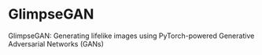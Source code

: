 # GlimpseGAN

GlimpseGAN: Generating lifelike images using PyTorch-powered Generative Adversarial Networks (GANs)

